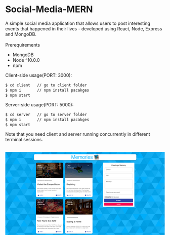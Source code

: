 # Social-Media-MERN

A simple social media application that allows users to post interesting events that happened in their lives - developed using React, Node, Express and MongoDB.
<br/>
<br/>
Prerequirements
- MongoDB
- Node ^10.0.0
- npm

Client-side usage(PORT: 3000):<br/>
```
$ cd client   // go to client folder
$ npm i       // npm install pacakges
$ npm start       
```
Server-side usage(PORT: 5000):<br/>
```
$ cd server   // go to server folder
$ npm i       // npm install pacakges
$ npm start 
```
Note that you need client and server running concurrently in different terminal sessions.
<br/>
<br/>


![Screenshot](Screenshot.png)
